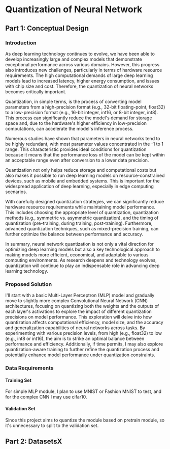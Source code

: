 # Quantization of Neural Network

## Part 1: Conceptual Design

### Introduction
As deep learning technology continues to evolve, we have been able to develop increasingly large and complex models that demonstrate exceptional performance across various domains. However, this progress also introduces new challenges, particularly in terms of hardware resource requirements. The high computational demands of large deep learning models lead to increased latency, higher energy consumption, and issues with chip size and cost. Therefore, the quantization of neural networks becomes critically important.

Quantization, in simple terms, is the process of converting model parameters from a high-precision format (e.g., 32-bit floating-point, float32) to a low-precision format (e.g., 16-bit integer, int16, or 8-bit integer, int8). This process can significantly reduce the model's demand for storage space and, due to the hardware's higher efficiency in low-precision computations, can accelerate the model's inference process.

Numerous studies have shown that parameters in neural networks tend to be highly redundant, with most parameter values concentrated in the -1 to 1 range. This characteristic provides ideal conditions for quantization because it means that the performance loss of the model can be kept within an acceptable range even after conversion to a lower data precision.

Quantization not only helps reduce storage and computational costs but also makes it possible to run deep learning models on resource-constrained devices, such as mobile and embedded systems. This is important for the widespread application of deep learning, especially in edge computing scenarios.

With carefully designed quantization strategies, we can significantly reduce hardware resource requirements while maintaining model performance. This includes choosing the appropriate level of quantization, quantization methods (e.g., symmetric vs. asymmetric quantization), and the timing of quantization (pre-training, during training, post-training). Furthermore, advanced quantization techniques, such as mixed-precision training, can further optimize the balance between performance and accuracy.

In summary, neural network quantization is not only a vital direction for optimizing deep learning models but also a key technological approach to making models more efficient, economical, and adaptable to various computing environments. As research deepens and technology evolves, quantization will continue to play an indispensable role in advancing deep learning technology.

### Proposed Solution
I'll start with a basic Multi-Layer Perceptron (MLP) model and gradually move to slightly more complex Convolutional Neural Network (CNN) architectures, focusing on quantizing both the weights and the outputs of each layer's activations to explore the impact of different quantization precisions on model performance. This exploration will delve into how quantization affects computational efficiency, model size, and the accuracy and generalization capabilities of neural networks across tasks. By experimenting with various precision levels, from high (e.g., float32) to low (e.g., int8 or int16), the aim is to strike an optimal balance between performance and efficiency. Additionally, if time permits, I may also explore quantization-aware training to further refine the quantization process and potentially enhance model performance under quantization constraints.

### Data Requirements
#### Training Set
For simple MLP module, I plan to use MNIST or Fashion MNIST to test, and for the complex CNN I may use cifar10.

#### Validation Set
Since this project aims to quantize the module based on pretrain module, so it's unnecessary to split to the validation set.


## Part 2: DatasetsX